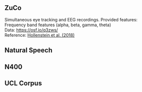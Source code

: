 ## ZuCo

Simultaneous eye tracking and EEG recordings.
Provided features: Frequency band features (alpha, beta, gamma, theta)  
Data: https://osf.io/q3zws/  
Reference: [Hollenstein et al. (2018)](https://www.nature.com/articles/sdata2018291)

## Natural Speech

## N400

## UCL Corpus
